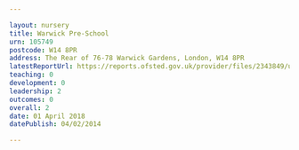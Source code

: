 ```yaml
---

layout: nursery
title: Warwick Pre-School
urn: 105749
postcode: W14 8PR
address: The Rear of 76-78 Warwick Gardens, London, W14 8PR
latestReportUrl: https://reports.ofsted.gov.uk/provider/files/2343849/urn/105749.pdf
teaching: 0
development: 0
leadership: 2
outcomes: 0
overall: 2
date: 01 April 2018 
datePublish: 04/02/2014

---
```

